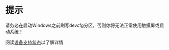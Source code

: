 提示
======================

请务必在启动Windows之前刷写devcfg分区，否则你将无法正常使用触摸屏或启动系统！

阅读[设备支持状态](zh/windows/state-frame.html)以了解详情
